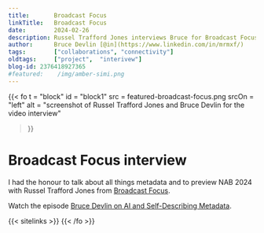 ```yaml
---
title:       Broadcast Focus
linkTitle:   Broadcast Focus
date:        2024-02-26
description: Russel Trafford Jones interviews Bruce for Broadcast Focus.
author:      Bruce Devlin [@in](https://www.linkedin.com/in/mrmxf/)
tags:        ["collaborations", "connectivity"]
oldtags:     ["project",  "interivew"]
blog-id: 2376418927365
#featured:    /img/amber-simi.png
---
```


<!-- ####################################################################### -->
{{< fo t = "block"
  id       = "block1"
  src      = featured-broadcast-focus.png
  srcOn    = "left"
  alt = "screenshot of Russel Trafford Jones and Bruce Devlin for the video interview" 
>}}
<!-- markdownlint-disable MD025 -->
# Broadcast Focus interview

I had the honour to talk about all things metadata and to preview NAB 2024 with
Russel Trafford Jones from [Broadcast Focus].

<!-- ####################################################################### -->

Watch the episode [Bruce Devlin on AI and Self-Describing Metadata]. 

{{< sitelinks >}}
{{< /fo >}}

[Broadcast Focus]:  http://broadcastfocus.com/ 
[Bruce Devlin on AI and Self-Describing Metadata]:  https://www.youtube.com/watch?v=b_2Q0K6Lfd8
